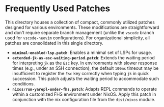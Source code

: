 # Frequently Used Patches

This directory houses a collection of compact, commonly utilized patches
designed for various environments. These modifications are straightforward and
don't require separate branch management (unlike the `vscode` branch used for
`vscode-neovim` configurations). For organizational simplicity, all patches are
consolidated in this single directory.

- **`minimal-enabled-lsp.patch`**: Enables a minimal set of LSPs for usage.
- **`extended-jk-as-esc-waiting-period.patch`**: Extends the waiting period for
  interpreting `jk` as the `Esc` key. In environments with slower response times
  (e.g., under an SSH connection), the default `100ms` timeout may be
  insufficient to register the `Esc` key correctly when typing `jk` in quick
  succession. This patch adjusts the waiting period to accommodate such
  conditions.
- **`nixos/run-yarepl-under-fhs.patch`**: Adapts REPL commands to operate
  within a customized FHS environment under NixOS. Apply this patch in
  conjunction with the nix configuration file from the `dist/nixos` module.

